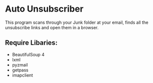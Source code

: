 # Auto Unsubscriber
This program scans through your Junk folder at your email, finds
all the unsubscribe links and open them in a browser.
## Require Libaries:
  + BeautifulSoup 4
  + lxml
  + pyzmail
  + getpass
  + imapclient
  
